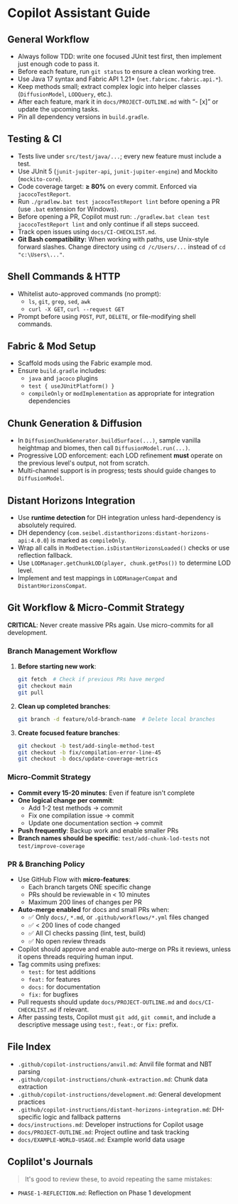 # Copilot Assistant Guide

## General Workflow
- Always follow TDD: write one focused JUnit test first, then implement just enough code to pass it.
- Before each feature, run `git status` to ensure a clean working tree.
- Use Java 17 syntax and Fabric API 1.21+ (`net.fabricmc.fabric.api.*`).
- Keep methods small; extract complex logic into helper classes (`DiffusionModel`, `LODQuery`, etc.).
- After each feature, mark it in `docs/PROJECT-OUTLINE.md` with “- [x]” or update the upcoming tasks.
- Pin all dependency versions in `build.gradle`.

## Testing & CI
- Tests live under `src/test/java/...`; every new feature must include a test.
- Use JUnit 5 (`junit-jupiter-api`, `junit-jupiter-engine`) and Mockito (`mockito-core`).
- Code coverage target: **≥ 80%** on every commit. Enforced via `jacocoTestReport`.
- Run `./gradlew.bat test jacocoTestReport lint` before opening a PR (use `.bat` extension for Windows).
- Before opening a PR, Copilot must run:
  `./gradlew.bat clean test jacocoTestReport lint`
  and only continue if all steps succeed.
- Track open issues using `docs/CI-CHECKLIST.md`.
- **Git Bash compatibility:** When working with paths, use Unix-style forward slashes. Change directory using `cd /c/Users/...` instead of `cd "c:\Users\..."`.

## Shell Commands & HTTP
- Whitelist auto-approved commands (no prompt):
  - `ls`, `git`, `grep`, `sed`, `awk`
  - `curl -X GET`, `curl --request GET`
- Prompt before using `POST`, `PUT`, `DELETE`, or file-modifying shell commands.

## Fabric & Mod Setup
- Scaffold mods using the Fabric example mod.
- Ensure `build.gradle` includes:
  - `java` and `jacoco` plugins
  - `test { useJUnitPlatform() }`
  - `compileOnly` or `modImplementation` as appropriate for integration dependencies

## Chunk Generation & Diffusion
- In `DiffusionChunkGenerator.buildSurface(...)`, sample vanilla heightmap and biomes, then call `DiffusionModel.run(...)`.
- Progressive LOD enforcement: each LOD refinement **must** operate on the previous level's output, not from scratch.
- Multi-channel support is in progress; tests should guide changes to `DiffusionModel`.

## Distant Horizons Integration
- Use **runtime detection** for DH integration unless hard-dependency is absolutely required.
- DH dependency (`com.seibel.distanthorizons:distant-horizons-api:4.0.0`) is marked as `compileOnly`.
- Wrap all calls in `ModDetection.isDistantHorizonsLoaded()` checks or use reflection fallback.
- Use `LODManager.getChunkLOD(player, chunk.getPos())` to determine LOD level.
- Implement and test mappings in `LODManagerCompat` and `DistantHorizonsCompat`.

## Git Workflow & Micro-Commit Strategy
**CRITICAL**: Never create massive PRs again. Use micro-commits for all development.

### Branch Management Workflow
1. **Before starting new work**:
   ```bash
   git fetch  # Check if previous PRs have merged
   git checkout main
   git pull
   ```

2. **Clean up completed branches**:
   ```bash
   git branch -d feature/old-branch-name  # Delete local branches
   ```

3. **Create focused feature branches**:
   ```bash
   git checkout -b test/add-single-method-test
   git checkout -b fix/compilation-error-line-45
   git checkout -b docs/update-coverage-metrics
   ```

### Micro-Commit Strategy
- **Commit every 15-20 minutes**: Even if feature isn't complete
- **One logical change per commit**: 
  - Add 1-2 test methods → commit
  - Fix one compilation issue → commit
  - Update one documentation section → commit
- **Push frequently**: Backup work and enable smaller PRs
- **Branch names should be specific**: `test/add-chunk-lod-tests` not `test/improve-coverage`

### PR & Branching Policy
- Use GitHub Flow with **micro-features**:
  - Each branch targets ONE specific change
  - PRs should be reviewable in < 10 minutes
  - Maximum 200 lines of changes per PR
- **Auto-merge enabled** for docs and small PRs when:
  - ✅ Only `docs/`, `*.md`, or `.github/workflows/*.yml` files changed
  - ✅ < 200 lines of code changed
  - ✅ All CI checks passing (lint, test, build)
  - ✅ No open review threads
- Copilot should approve and enable auto-merge on PRs it reviews, unless it opens threads requiring human input.
- Tag commits using prefixes:
  - `test:` for test additions
  - `feat:` for features
  - `docs:` for documentation
  - `fix:` for bugfixes
- Pull requests should update `docs/PROJECT-OUTLINE.md` and `docs/CI-CHECKLIST.md` if relevant.
- After passing tests, Copilot must `git add`, `git commit`, and include a descriptive message using `test:`, `feat:`, or `fix:` prefix.

## File Index
- `.github/copilot-instructions/anvil.md`: Anvil file format and NBT parsing
- `.github/copilot-instructions/chunk-extraction.md`: Chunk data extraction
- `.github/copilot-instructions/development.md`: General development practices
- `.github/copilot-instructions/distant-horizons-integration.md`: DH-specific logic and fallback patterns
- `docs/instructions.md`: Developer instructions for Copilot usage
- `docs/PROJECT-OUTLINE.md`: Project outline and task tracking
- `docs/EXAMPLE-WORLD-USAGE.md`: Example world data usage

## Coplilot's Journals
> It's good to review these, to avoid repeating the same mistakes:
- `PHASE-1-REFLECTION.md`: Reflection on Phase 1 development
